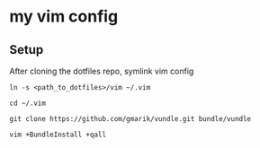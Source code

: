# my vim config

## Setup
After cloning the dotfiles repo, 
symlink vim config
```
ln -s <path_to_dotfiles>/vim ~/.vim
```

```
cd ~/.vim
```

```
git clone https://github.com/gmarik/vundle.git bundle/vundle
```

```
vim +BundleInstall +qall
```
